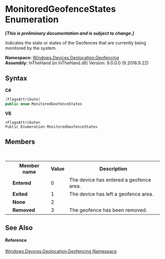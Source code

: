 # MonitoredGeofenceStates Enumeration
 _**\[This is preliminary documentation and is subject to change.\]**_

Indicates the state or states of the Geofences that are currently being monitored by the system.

**Namespace:**&nbsp;<a href="N_Windows_Devices_Geolocation_Geofencing">Windows.Devices.Geolocation.Geofencing</a><br />**Assembly:**&nbsp;InTheHand (in InTheHand.dll) Version: 9.0.0.0 (9.2016.9.22)

## Syntax

**C#**<br />
``` C#
[FlagsAttribute]
public enum MonitoredGeofenceStates
```

**VB**<br />
``` VB
<FlagsAttribute>
Public Enumeration MonitoredGeofenceStates
```


## Members
&nbsp;<table><tr><th></th><th>Member name</th><th>Value</th><th>Description</th></tr><tr><td /><td target="F:Windows.Devices.Geolocation.Geofencing.MonitoredGeofenceStates.Entered">**Entered**</td><td>0</td><td>The device has entered a geofence area.</td></tr><tr><td /><td target="F:Windows.Devices.Geolocation.Geofencing.MonitoredGeofenceStates.Exited">**Exited**</td><td>1</td><td>The device has left a geofence area.</td></tr><tr><td /><td target="F:Windows.Devices.Geolocation.Geofencing.MonitoredGeofenceStates.None">**None**</td><td>2</td><td /></tr><tr><td /><td target="F:Windows.Devices.Geolocation.Geofencing.MonitoredGeofenceStates.Removed">**Removed**</td><td>3</td><td>The geofence has been removed.</td></tr></table>

## See Also


#### Reference
<a href="N_Windows_Devices_Geolocation_Geofencing">Windows.Devices.Geolocation.Geofencing Namespace</a><br />
